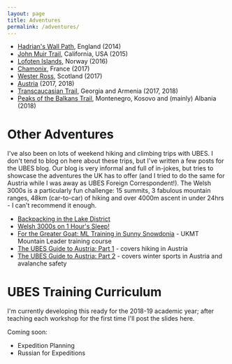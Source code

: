 ```yaml
---
layout: page
title: Adventures
permalink: /adventures/
---
```


* [Hadrian's Wall Path](/hadrians), England (2014)
* [John Muir Trail](/jmt), California, USA (2015)
* [Lofoten Islands](/lofoten), Norway (2016)
* [Chamonix](/chamonix), France (2017)
* [Wester Ross](/wester), Scotland (2017)
* [Austria](/austria) (2017, 2018)
* [Transcaucasian Trail](/tct), Georgia and Armenia (2017, 2018)
* [Peaks of the Balkans Trail](/balkans), Montenegro, Kosovo and (mainly) Albania (2018)

# Other Adventures
I've also been on lots of weekend hiking and climbing trips with UBES. I don't tend to blog on here about these trips, but I've written a few posts for the UBES blog. Our blog is very informal and full of in-jokes, but tries to showcase the adventures the UK has to offer (and I tried to do the same for Austria while I was away as UBES Foreign Correspondent!). The Welsh 3000s is a particularly fun challenge: 15 summits, 3 fabulous mountain ranges, 48km (car-to-car) of hiking and over 4000m ascent in under 24hrs - I can't recommend it enough.

* [Backpacking in the Lake District](https://www.ubes.co.uk/2016/03/21/backpacking-in-lake-distric/)
* [Welsh 3000s on 1 Hour's Sleep!](https://www.ubes.co.uk/2016/06/26/welsh-3000s-on-1hours-sleep-on-summi/)
* [For the Greater Goat: ML Training in Sunny Snowdonia](https://www.ubes.co.uk/2016/08/03/for-the-greater-goat-ml-training-in-sunny-snowdonia/) - UKMT Mountain Leader training course
* [The UBES Guide to Austria: Part 1](https://www.ubes.co.uk/2017/12/15/ubes-guide-austria-part-1/) - covers hiking in Austria
* [The UBES Guide to Austria: Part 2](https://www.ubes.co.uk/2018/03/02/ubes-guide-austria-part-2/) - covers winter sports in Austria and avalanche safety

# UBES Training Curriculum
I'm currently developing this ready for the 2018-19 academic year; after teaching each workshop for the first time I'll post the slides here.

Coming soon:
* Expedition Planning
* Russian for Expeditions
